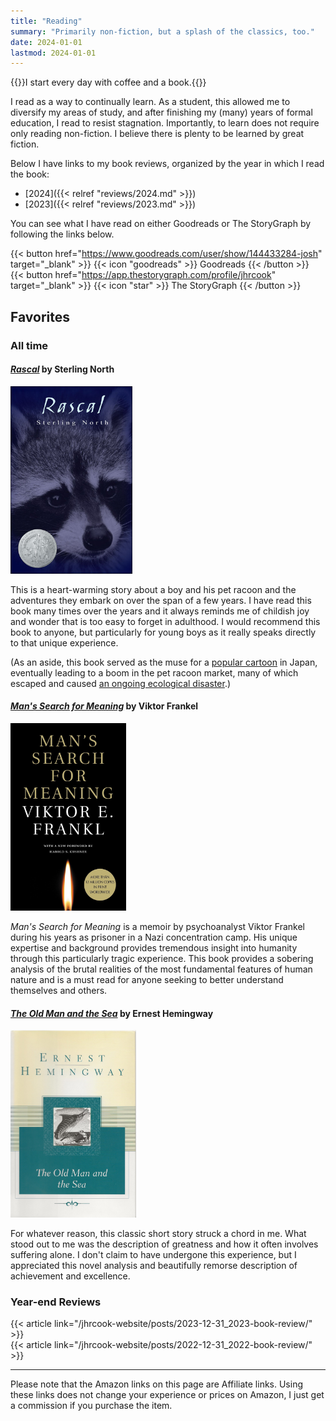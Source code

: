 ```yaml
---
title: "Reading"
summary: "Primarily non-fiction, but a splash of the classics, too."
date: 2024-01-01
lastmod: 2024-01-01
---
```


{{<lead>}}I start every day with coffee and a book.{{</lead>}}

I read as a way to continually learn.
As a student, this allowed me to diversify my areas of study, and after finishing my (many) years of formal education, I read to resist stagnation.
Importantly, to learn does not require only reading non-fiction.
I believe there is plenty to be learned by great fiction.

Below I have links to my book reviews, organized by the year in which I read the book:

- [2024]({{< relref "reviews/2024.md" >}})
- [2023]({{< relref "reviews/2023.md" >}})

You can see what I have read on either Goodreads or The StoryGraph by following the links below.

{{< button href="https://www.goodreads.com/user/show/144433284-josh" target="_blank" >}}
{{< icon "goodreads" >}} Goodreads
{{< /button >}}
&nbsp;
{{< button href="https://app.thestorygraph.com/profile/jhrcook" target="_blank" >}}
{{< icon "star" >}} The StoryGraph
{{< /button >}}

## Favorites

### All time

#### [*Rascal*](https://amzn.to/4epaCml) by Sterling North

<img src="./assets/rascal.jpg" alt="Rascal cover image." style="height:300px"/>

This is a heart-warming story about a boy and his pet racoon and the adventures they embark on over the span of a few years.
I have read this book many times over the years and it always reminds me of childish joy and wonder that is too easy to forget in adulthood.
I would recommend this book to anyone, but particularly for young boys as it really speaks directly to that unique experience.

(As an aside, this book served as the muse for a [popular cartoon](https://en.wikipedia.org/wiki/Rascal_the_Raccoon) in Japan, eventually leading to a boom in the pet racoon market, many of which escaped and caused [an ongoing ecological disaster](https://www.smithsonianmag.com/smart-news/childrens-book-behind-japans-raccoon-problem-180954577/).)

#### [*Man's Search for Meaning*](https://amzn.to/3XvVFZE) by Viktor Frankel

<img src="./assets/search-for-meaning.jpg" alt="Man's Search for Meaning cover image." style="height:300px"/>

*Man's Search for Meaning* is a memoir by psychoanalyst Viktor Frankel during his years as prisoner in a Nazi concentration camp.
His unique expertise and background provides tremendous insight into humanity through this particularly tragic experience.
This book provides a sobering analysis of the brutal realities of the most fundamental features of human nature and is a must read for anyone seeking to better understand themselves and others.

#### [*The Old Man and the Sea*](https://amzn.to/3XqXYxq) by Ernest Hemingway

<img src="./assets/old-man-sea.jpg" alt="The Old Man and the Sea cover image." style="height:300px"/>

For whatever reason, this classic short story struck a chord in me.
What stood out to me was the description of greatness and how it often involves suffering alone.
I don't claim to have undergone this experience, but I appreciated this novel analysis and beautifully remorse description of achievement and excellence.

### Year-end Reviews

{{< article  link="/jhrcook-website/posts/2023-12-31_2023-book-review/"  >}}
<br>
{{< article  link="/jhrcook-website/posts/2022-12-31_2022-book-review/"  >}}

---

Please note that the Amazon links on this page are Affiliate links.
Using these links does not change your experience or prices on Amazon, I just get a commission if you purchase the item.
